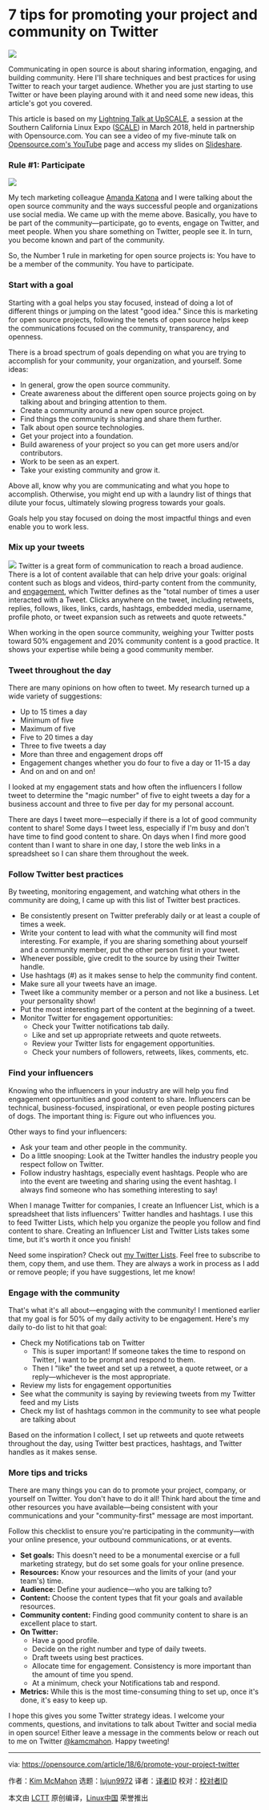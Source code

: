7 tips for promoting your project and community on Twitter
======

![](https://opensource.com/sites/default/files/styles/image-full-size/public/lead-images/birds_wire.png?itok=1RsjPYwB)

Communicating in open source is about sharing information, engaging, and building community. Here I'll share techniques and best practices for using Twitter to reach your target audience. Whether you are just starting to use Twitter or have been playing around with it and need some new ideas, this article's got you covered.

This article is based on my [Lightning Talk at UpSCALE][1], a session at the Southern California Linux Expo ([SCALE][2]) in March 2018, held in partnership with Opensource.com. You can see a video of my five-minute talk on [Opensource.com's YouTube][3] page and access my slides on [Slideshare][4].

### Rule #1: Participate

![](https://opensource.com/sites/default/files/uploads/promotingos_participate.jpg)

My tech marketing colleague [Amanda Katona][5] and I were talking about the open source community and the ways successful people and organizations use social media. We came up with the meme above. Basically, you have to be part of the community—participate, go to events, engage on Twitter, and meet people. When you share something on Twitter, people see it. In turn, you become known and part of the community.

So, the Number 1 rule in marketing for open source projects is: You have to be a member of the community. You have to participate.

### Start with a goal

Starting with a goal helps you stay focused, instead of doing a lot of different things or jumping on the latest "good idea." Since this is marketing for open source projects, following the tenets of open source helps keep the communications focused on the community, transparency, and openness.

There is a broad spectrum of goals depending on what you are trying to accomplish for your community, your organization, and yourself. Some ideas:

  * In general, grow the open source community.
  * Create awareness about the different open source projects going on by talking about and bringing attention to them.
  * Create a community around a new open source project.
  * Find things the community is sharing and share them further.
  * Talk about open source technologies.
  * Get your project into a foundation.
  * Build awareness of your project so you can get more users and/or contributors.
  * Work to be seen as an expert.
  * Take your existing community and grow it.



Above all, know why you are communicating and what you hope to accomplish. Otherwise, you might end up with a laundry list of things that dilute your focus, ultimately slowing progress towards your goals.

Goals help you stay focused on doing the most impactful things and even enable you to work less.

### Mix up your tweets

![](https://opensource.com/sites/default/files/uploads/promotingos_tweetmix.png)
Twitter is a great form of communication to reach a broad audience. There is a lot of content available that can help drive your goals: original content such as blogs and videos, third-party content from the community, and [engagement][6], which Twitter defines as the "total number of times a user interacted with a Tweet. Clicks anywhere on the tweet, including retweets, replies, follows, likes, links, cards, hashtags, embedded media, username, profile photo, or tweet expansion such as retweets and quote retweets."

When working in the open source community, weighing your Twitter posts toward 50% engagement and 20% community content is a good practice. It shows your expertise while being a good community member.

### Tweet throughout the day

There are many opinions on how often to tweet. My research turned up a wide variety of suggestions:

  * Up to 15 times a day
  * Minimum of five
  * Maximum of five
  * Five to 20 times a day
  * Three to five tweets a day
  * More than three and engagement drops off
  * Engagement changes whether you do four to five a day or 11-15 a day
  * And on and on and on!



I looked at my engagement stats and how often the influencers I follow tweet to determine the "magic number" of five to eight tweets a day for a business account and three to five per day for my personal account.

There are days I tweet more—especially if there is a lot of good community content to share! Some days I tweet less, especially if I'm busy and don't have time to find good content to share. On days when I find more good content than I want to share in one day, I store the web links in a spreadsheet so I can share them throughout the week.

### Follow Twitter best practices

By tweeting, monitoring engagement, and watching what others in the community are doing, I came up with this list of Twitter best practices.

  * Be consistently present on Twitter preferably daily or at least a couple of times a week.
  * Write your content to lead with what the community will find most interesting. For example, if you are sharing something about yourself and a community member, put the other person first in your tweet.
  * Whenever possible, give credit to the source by using their Twitter handle.
  * Use hashtags (#) as it makes sense to help the community find content.
  * Make sure all your tweets have an image.
  * Tweet like a community member or a person and not like a business. Let your personality show!
  * Put the most interesting part of the content at the beginning of a tweet.
  * Monitor Twitter for engagement opportunities:
    * Check your Twitter notifications tab daily.
    * Like and set up appropriate retweets and quote retweets.
    * Review your Twitter lists for engagement opportunities.
    * Check your numbers of followers, retweets, likes, comments, etc.



### Find your influencers

Knowing who the influencers in your industry are will help you find engagement opportunities and good content to share. Influencers can be technical, business-focused, inspirational, or even people posting pictures of dogs. The important thing is: Figure out who influences you.

Other ways to find your influencers:

  * Ask your team and other people in the community.
  * Do a little snooping: Look at the Twitter handles the industry people you respect follow on Twitter.
  * Follow industry hashtags, especially event hashtags. People who are into the event are tweeting and sharing using the event hashtag. I always find someone who has something interesting to say!



When I manage Twitter for companies, I create an Influencer List, which is a spreadsheet that lists influencers' Twitter handles and hashtags. I use this to feed Twitter Lists, which help you organize the people you follow and find content to share. Creating an Influencer List and Twitter Lists takes some time, but it's worth it once you finish!

Need some inspiration? Check out [my Twitter Lists][7]. Feel free to subscribe to them, copy them, and use them. They are always a work in process as I add or remove people; if you have suggestions, let me know!

### Engage with the community

That's what it's all about—engaging with the community! I mentioned earlier that my goal is for 50% of my daily activity to be engagement. Here's my daily to-do list to hit that goal:

  * Check my Notifications tab on Twitter
    * This is super important! If someone takes the time to respond on Twitter, I want to be prompt and respond to them.
    * Then I "like" the tweet and set up a retweet, a quote retweet, or a reply—whichever is the most appropriate.
  * Review my lists for engagement opportunities
  * See what the community is saying by reviewing tweets from my Twitter feed and my Lists
  * Check my list of hashtags common in the community to see what people are talking about



Based on the information I collect, I set up retweets and quote retweets throughout the day, using Twitter best practices, hashtags, and Twitter handles as it makes sense.

### More tips and tricks

There are many things you can do to promote your project, company, or yourself on Twitter. You don't have to do it all! Think hard about the time and other resources you have available—being consistent with your communications and your "community-first" message are most important.

Follow this checklist to ensure you're participating in the community—with your online presence, your outbound communications, or at events.

  * **Set goals:** This doesn't need to be a monumental exercise or a full marketing strategy, but do set some goals for your online presence.
  * **Resources:** Know your resources and the limits of your (and your team's) time.
  * **Audience:** Define your audience—who you are talking to?
  * **Content:** Choose the content types that fit your goals and available resources.
  * **Community content:** Finding good community content to share is an excellent place to start.
  * **On Twitter:**
    * Have a good profile.
    * Decide on the right number and type of daily tweets.
    * Draft tweets using best practices.
    * Allocate time for engagement. Consistency is more important than the amount of time you spend.
    * At a minimum, check your Notifications tab and respond.
  * **Metrics:** While this is the most time-consuming thing to set up, once it's done, it's easy to keep up.



I hope this gives you some Twitter strategy ideas. I welcome your comments, questions, and invitations to talk about Twitter and social media in open source! Either leave a message in the comments below or reach out to me on Twitter [@kamcmahon][7]. Happy tweeting!

--------------------------------------------------------------------------------

via: https://opensource.com/article/18/6/promote-your-project-twitter

作者：[Kim McMahon][a]
选题：[lujun9972](https://github.com/lujun9972)
译者：[译者ID](https://github.com/译者ID)
校对：[校对者ID](https://github.com/校对者ID)

本文由 [LCTT](https://github.com/LCTT/TranslateProject) 原创编译，[Linux中国](https://linux.cn/) 荣誉推出

[a]:https://opensource.com/users/kimmcmahon
[1]:https://opensource.com/article/18/5/promote-twitter-project
[2]:https://www.socallinuxexpo.org/scale/16x
[3]:https://www.youtube.com/watch?v=PnTJ4ZHRMuM&index=6&list=PL4jrq6cG7S45r6WC4MtODiwVMNQQVq9ny
[4]:https://www.slideshare.net/KimMcMahon1/promoting-your-open-source-project-and-building-online-communities-using-social-media
[5]:https://twitter.com/amanda_katona
[6]:https://help.twitter.com/en/managing-your-account/using-the-tweet-activity-dashboard
[7]:https://twitter.com/kamcmahon/lists
